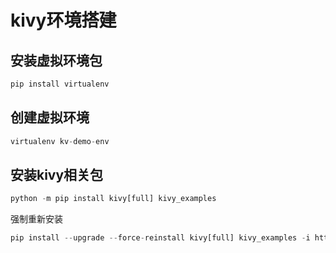 # kivy环境搭建

## 安装虚拟环境包
```python
pip install virtualenv
```


## 创建虚拟环境
```python
virtualenv kv-demo-env
```


## 安装kivy相关包
```python
python -m pip install kivy[full] kivy_examples
```
强制重新安装
```python
pip install --upgrade --force-reinstall kivy[full] kivy_examples -i https://pypi.tuna.tsinghua.edu.cn/simple
```